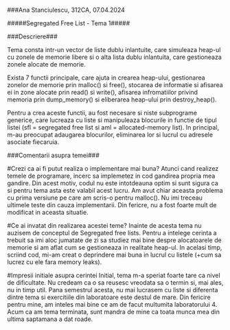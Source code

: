 ###Ana Stanciulescu, 312CA, 07.04.2024

#####Segregated Free List - Tema 1#####

###Descriere###

  Tema consta intr-un vector de liste dublu inlantuite, care simuleaza heap-ul cu zonele de memorie libere
si o alta lista dublu inlantuita, care gestioneaza zonele alocate de memorie.

  Exista 7 functii principale, care ajuta in crearea heap-ului, gestionarea zonelor de memorie prin malloc() si free(),
stocarea de informatie si afisarea ei in zone alocate prin read() si write(), afisarea infromatiilor privind memoria prin dump_memory()
si eliberarea heap-ului prin destroy_heap().

  Pentru a crea aceste functii, au fost necesare si niste subprograme generice, care lucreaza cu liste si manipuleaza
blocurile in functie de tipul listei (sfl = segregated free list si aml = allocated-memory list). In principal, m-au 
preocupat adaugarea blocurilor, eliminarea lor si lucrul cu adresele asociate fiecaruia.


###Comentarii asupra temei###

  #Crezi ca ai fi putut realiza o implementare mai buna?
Atunci cand realizez temele de programare, incerc sa implemetez in cod gandirea propria mea gandire.
Din acest motiv, codul nu este intotdeauna optim si sunt sigura ca si pentru tema asta este valabil acest lucru.
Am avut chiar aceasta problema cu prima versiune pe care am scris-o pentru  malloc(). Nu imi treceau ultimele teste
din cauza implementarii. Din fericre, nu a fost foarte mult de modificat in aceasta situatie.

 #Ce ai invatat din realizarea acestei teme?
Inainte de acesta tema nu auzisem de conceptul de Segregated free lists. Pentru a intelege cerinta a trebuit sa
imi aloc jumatate de zi sa studiez mai bine despre alocatoarele de memorie si am aflat cum se gestioneaza in realitate heap-ul.
In acelasi timp, scriind cod, mi-am creat o deprindere mai buna in lucrul cu listele (+cum sa lucrez cu ele fara memory leaks).

 #Impresii initiale asupra cerintei
Initial, tema m-a speriat foarte tare ca nivel de dificultate. Nu credeam ca o sa reusesc vreodata sa o termin si, mai ales,
nu in timp util.
Pana semestrul acesta, nu mai lucrasem cu liste si diferenta dintre tema si exercitiile din laboratoare este destul de mare.
Din fericire pentru mine, am inteles mai bine ce am de facut multumita laboratorului 4.
Acum ca am tema terminata, sunt mandra de mine ca toata munca mea din ultima saptamana a dat roade.

